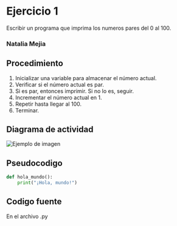 # Ejercicio 1
Escribir un programa que imprima los numeros pares del 0 al 100.

### Natalia Mejia 


## Procedimiento 
1. Inicializar una variable para almacenar el número actual.
2. Verificar si el número actual es par.
3. Si es par, entonces imprimir. Si no lo es, seguir.
4. Incrementar el número actual en 1.
5. Repetir hasta llegar al 100.
6. Terminar.

## Diagrama de actividad
![Ejemplo de imagen](https://ejemplo.com/imagen.png)


## Pseudocodigo
```python
def hola_mundo():
    print("¡Hola, mundo!")
```

## Codigo fuente
En el archivo .py